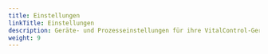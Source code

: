 ```yaml
---
title: Einstellungen
linkTitle: Einstellungen
description: Geräte- und Prozesseinstellungen für ihre VitalControl-Gerät
weight: 9
---
```

